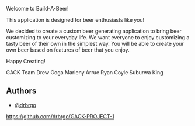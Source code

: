 Welcome to Build-A-Beer!

This application is designed for beer enthusiasts like you! 

We decided to create a custom beer generating application to bring beer customizing to your everyday life. We want everyone to enjoy customizing a tasty beer of their own in the simplest way. You will be able to create your own beer based on features of beer that you enjoy. 

Happy Creating!

GACK Team
Drew Goga
Marleny Arrue
Ryan Coyle
Suburwa King

## Authors

- [@drbrgo](https://github.com/drbrgo/GACK-PROJECT-1)

https://github.com/drbrgo/GACK-PROJECT-1
